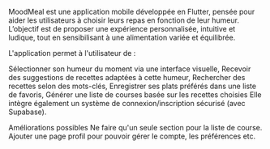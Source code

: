 MoodMeal est une application mobile développée en Flutter, pensée pour aider les utilisateurs à choisir leurs repas en fonction de leur humeur. L’objectif est de proposer une expérience personnalisée, intuitive et ludique, tout en sensibilisant à une alimentation variée et équilibrée.

L'application permet à l'utilisateur de :

Sélectionner son humeur du moment via une interface visuelle,
Recevoir des suggestions de recettes adaptées à cette humeur,
Rechercher des recettes selon des mots-clés,
Enregistrer ses plats préférés dans une liste de favoris,
Générer une liste de courses basée sur les recettes choisies
Elle intègre également un système de connexion/inscription sécurisé (avec Supabase).

Améliorations possibles
Ne faire qu'un seule section pour la liste de course.
Ajouter une page profil pour pouvoir gérer le compte, les préférences etc.
